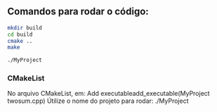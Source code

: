 ## Comandos para rodar o código:
```bash
mkdir build
cd build
cmake ..
make

./MyProject
```

### CMakeList
No arquivo CMakeList, em: Add executableadd_executable(MyProject twosum.cpp)
Útilize o nome do projeto para rodar: ./MyProject